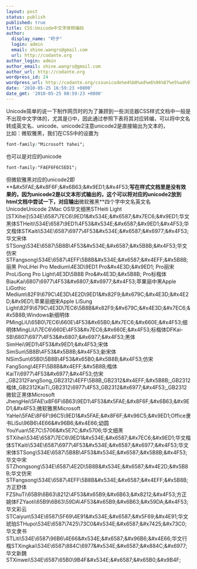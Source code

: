 ```yaml
---
layout: post
status: publish
published: true
title: CSS:Unicode中文字体转编码
author:
  display_name: "莳子"
  login: admin
  email: shine.wangrs@gmail.com
  url: http://codante.org
author_login: admin
author_email: shine.wangrs@gmail.com
author_url: http://codante.org
wordpress_id: 24
wordpress_url: http://codante.org/cssunicode%e4%b8%ad%e6%96%87%e5%ad%97%e4%bd%93%e8%bd%ac%e7%bc%96%e7%a0%81.html
date: '2010-05-25 16:59:23 +0800'
date_gmt: '2010-05-25 08:59:23 +0800'
---
```


Unicode简单的说一下制作网页时的为了兼顾到一些浏览器CSS样式文档中一般是不出现中文字体的，尤其是{}中，因此通过参照下表将其对应转编，可以将中文名转成英文名、unicode、unicode2注意unicode2是直接输出为文本的，  
比如：微软雅黑，我们在CSS中的设置为

```css
font-family:"Microsoft Yahei";
```

也可以是对应的unicode

```css
font-family:"FAEF6F6C5ED1";
```

但微软雅黑对应的unicode2即**&\#x5FAE;&\#x8F6F;&\#x6B63;&\#x9ED1;&\#x4F53;**写在样式文档里是没有效果的，因为unicode2是以文本形式输出的，这个可以将对应的unicode2放到html文档中尝试一下，对应输出**微软雅黑**四个字中文名英文名UnicodeUnicode 2Mac OS华文细黑STHeiti Light [STXihei]\534E\6587\7EC6\9ED1&\#x534E;&\#x6587;&\#x7EC6;&\#x9ED1;华文黑体STHeiti\534E\6587\9ED1\4F53&\#x534E;&\#x6587;&\#x9ED1;&\#x4F53;华文楷体STKaiti\534E\6587\6977\4F53&\#x534E;&\#x6587;&\#x6977;&\#x4F53;华文宋体STSong\534E\6587\5B8B\4F53&\#x534E;&\#x6587;&\#x5B8B;&\#x4F53;华文仿宋STFangsong\534E\6587\4EFF\5B8B&\#x534E;&\#x6587;&\#x4EFF;&\#x5B8B;丽黑 ProLiHei Pro Medium\4E3D\9ED1 Pro&\#x4E3D;&\#x9ED1; Pro丽宋 ProLiSong Pro Light\4E3D\5B8B Pro&\#x4E3D;&\#x5B8B; Pro标楷体BiauKai\6807\6977\4F53&\#x6807;&\#x6977;&\#x4F53;苹果丽中黑Apple LiGothic Medium\82F9\679C\4E3D\4E2D\9ED1&\#x82F9;&\#x679C;&\#x4E3D;&\#x4E2D;&\#x9ED1;苹果丽细宋Apple LiSung Light\82F9\679C\4E3D\7EC6\5B8B&\#x82F9;&\#x679C;&\#x4E3D;&\#x7EC6;&\#x5B8B;Windows新细明体PMingLiU\65B0\7EC6\660E\4F53&\#x65B0;&\#x7EC6;&\#x660E;&\#x4F53;细明体MingLiU\7EC6\660E\4F53&\#x7EC6;&\#x660E;&\#x4F53;标楷体DFKai-SB\6807\6977\4F53&\#x6807;&\#x6977;&\#x4F53;黑体SimHei\9ED1\4F53&\#x9ED1;&\#x4F53;宋体SimSun\5B8B\4F53&\#x5B8B;&\#x4F53;新宋体NSimSun\65B0\5B8B\4F53&\#x65B0;&\#x5B8B;&\#x4F53;仿宋FangSong\4EFF\5B8B&\#x4EFF;&\#x5B8B;楷体KaiTi\6977\4F53&\#x6977;&\#x4F53;仿宋_GB2312FangSong_GB2312\4EFF\5B8B_GB2312&\#x4EFF;&\#x5B8B;_GB2312楷体_GB2312KaiTi_GB2312\6977\4F53_GB2312&\#x6977;&\#x4F53;_GB2312微软正黑体Microsoft JhengHei\5FAE\x8F6F\6B63\9ED1\4F53&\#x5FAE;&\#x8F6F;&\#x6B63;&\#x9ED1;&\#x4F53;微软雅黑Microsoft YaHei\5FAE\8F6F\96C5\9ED1&\#x5FAE;&\#x8F6F;&\#x96C5;&\#x9ED1;Office隶书LiSu\96B6\4E66&\#x96B6;&\#x4E66;幼圆YouYuan\5E7C\5706&\#x5E7C;&\#x5706;华文细黑STXihei\534E\6587\7EC6\9ED1&\#x534E;&\#x6587;&\#x7EC6;&\#x9ED1;华文楷体STKaiti\534E\6587\6977\4F53&\#x534E;&\#x6587;&\#x6977;&\#x4F53;华文宋体STSong\534E\6587\5B8B\4F53&\#x534E;&\#x6587;&\#x5B8B;&\#x4F53;华文中宋STZhongsong\534E\6587\4E2D\5B8B&\#x534E;&\#x6587;&\#x4E2D;&\#x5B8B;华文仿宋STFangsong\534E\6587\4EFF\5B8B&\#x534E;&\#x6587;&\#x4EFF;&\#x5B8B;方正舒体FZShuTi\65B9\6B63\8212\4F53&\#x65B9;&\#x6B63;&\#x8212;&\#x4F53;方正姚体FZYaoti\65B9\6B63\59DA\4F53&\#x65B9;&\#x6B63;&\#x59DA;&\#x4F53;华文彩云STCaiyun\534E\6587\5F69\4E91&\#x534E;&\#x6587;&\#x5F69;&\#x4E91;华文琥珀STHupo\534E\6587\7425\73C0&\#x534E;&\#x6587;&\#x7425;&\#x73C0;华文隶书STLiti\534E\6587\96B6\4E66&\#x534E;&\#x6587;&\#x96B6;&\#x4E66;华文行楷STXingkai\534E\6587\884C\6977&\#x534E;&\#x6587;&\#x884C;&\#x6977;华文新魏STXinwei\534E\6587\65B0\9B4F&\#x534E;&\#x6587;&\#x65B0;&\#x9B4F;